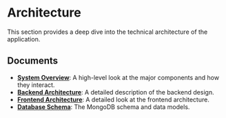 # Architecture

This section provides a deep dive into the technical architecture of the application.

## Documents

- **[System Overview](./01_system-overview.md)**: A high-level look at the major components and how they interact.
- **[Backend Architecture](./02_backend-architecture.md)**: A detailed description of the backend design.
- **[Frontend Architecture](./03_frontend-architecture.md)**: A detailed look at the frontend architecture.
- **[Database Schema](./04_database-schema.md)**: The MongoDB schema and data models.
